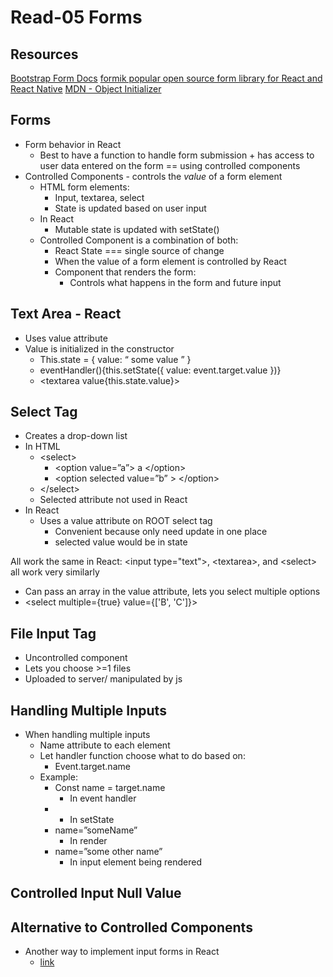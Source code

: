 # Read-05 Forms

## Resources

[Bootstrap Form Docs](https://react-bootstrap.github.io/components/forms/)
[formik popular open source form library for React and React Native](https://formik.org/)
[MDN - Object Initializer](https://developer.mozilla.org/en-US/docs/Web/JavaScript/Reference/Operators/Object_initializer#computed_property_names)

## Forms

- Form behavior in React
  - Best to have a function to handle form submission + has access to user data entered on the form == using controlled components
- Controlled Components - controls the _value_ of a form element
  - HTML form elements:
    - Input, textarea, select
    - State is updated based on user input
  - In React
    - Mutable state is updated with setState()
  - Controlled Component is a combination of both:
    - React State === single source of change
    - When the value of a form element is controlled by React
    - Component that renders the form:
      - Controls what happens in the form and future input

## Text Area - React

- Uses value attribute
- Value is initialized in the constructor
  - This.state = { value: “ some value ” }
  - eventHandler(){this.setState({ value: event.target.value })}
  - &lt;textarea value{this.state.value}>

## Select Tag

- Creates a drop-down list
- In HTML
  - &lt;select>
    - &lt;option value=”a”> a &lt;/option>
    - &lt;option selected value=”b” > &lt;/option>
  - &lt;/select>
  - Selected attribute not used in React
- In React
  - Uses a value attribute on ROOT select tag
    - Convenient because only need update in one place
    - selected value would be in state

All work the same in React: &lt;input type="text">, &lt;textarea>, and &lt;select> all work very similarly

- Can pass an array in the value attribute, lets you select multiple options
- &lt;select multiple={true} value={['B', 'C']}>

## File Input Tag

- Uncontrolled component
- Lets you choose >=1 files
- Uploaded to server/ manipulated by js

## Handling Multiple Inputs

- When handling multiple inputs
  - Name attribute to each element
  - Let handler function choose what to do based on:
    - Event.target.name
  - Example:
    - Const name = target.name
      - In event handler
    - [name]: value
      - In setState
    - name=”someName”
      - In render
    - name=”some other name”
      - In input element being rendered

## Controlled Input Null Value

## Alternative to Controlled Components

- Another way to implement input forms in React
  - [link](https://reactjs.org/docs/uncontrolled-components.html)
